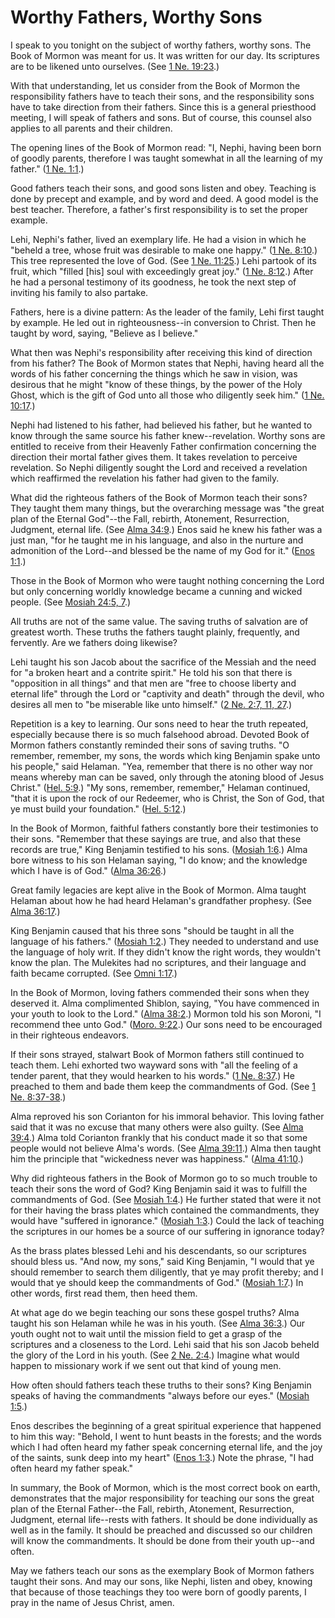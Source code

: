 # Worthy Fathers, Worthy Sons

I speak to you tonight on the subject of worthy fathers, worthy sons. The Book
of Mormon was meant for us. It was written for our day. Its scriptures are to
be likened unto ourselves. (See [1 Ne.
19:23](https://www.lds.org/scriptures/bofm/1-ne/19.23?lang=eng#22).)

With that understanding, let us consider from the Book of Mormon the
responsibility fathers have to teach their sons, and the responsibility sons
have to take direction from their fathers. Since this is a general priesthood
meeting, I will speak of fathers and sons. But of course, this counsel also
applies to all parents and their children.

The opening lines of the Book of Mormon read: "I, Nephi, having been born of
goodly parents, therefore I was taught somewhat in all the learning of my
father." ([1 Ne.
1:1](https://www.lds.org/scriptures/bofm/1-ne/1.1?lang=eng#0).)

Good fathers teach their sons, and good sons listen and obey. Teaching is done
by precept and example, and by word and deed. A good model is the best
teacher. Therefore, a father's first responsibility is to set the proper
example.

Lehi, Nephi's father, lived an exemplary life. He had a vision in which he
"beheld a tree, whose fruit was desirable to make one happy." ([1 Ne.
8:10](https://www.lds.org/scriptures/bofm/1-ne/8.10?lang=eng#9).) This tree
represented the love of God. (See [1 Ne.
11:25](https://www.lds.org/scriptures/bofm/1-ne/11.25?lang=eng#24).) Lehi
partook of its fruit, which "filled [his] soul with exceedingly great joy."
([1 Ne. 8:12](https://www.lds.org/scriptures/bofm/1-ne/8.12?lang=eng#11).)
After he had a personal testimony of its goodness, he took the next step of
inviting his family to also partake.

Fathers, here is a divine pattern: As the leader of the family, Lehi first
taught by example. He led out in righteousness--in conversion to Christ. Then
he taught by word, saying, "Believe as I believe."

What then was Nephi's responsibility after receiving this kind of direction
from his father? The Book of Mormon states that Nephi, having heard all the
words of his father concerning the things which he saw in vision, was desirous
that he might "know of these things, by the power of the Holy Ghost, which is
the gift of God unto all those who diligently seek him." ([1 Ne.
10:17](https://www.lds.org/scriptures/bofm/1-ne/10.17?lang=eng#16).)

Nephi had listened to his father, had believed his father, but he wanted to
know through the same source his father knew--revelation. Worthy sons are
entitled to receive from their Heavenly Father confirmation concerning the
direction their mortal father gives them. It takes revelation to perceive
revelation. So Nephi diligently sought the Lord and received a revelation
which reaffirmed the revelation his father had given to the family.

What did the righteous fathers of the Book of Mormon teach their sons? They
taught them many things, but the overarching message was "the great plan of
the Eternal God"--the Fall, rebirth, Atonement, Resurrection, Judgment,
eternal life. (See [Alma
34:9](https://www.lds.org/scriptures/bofm/alma/34.9?lang=eng#8).) Enos said he
knew his father was a just man, "for he taught me in his language, and also in
the nurture and admonition of the Lord--and blessed be the name of my God for
it." ([Enos 1:1](https://www.lds.org/scriptures/bofm/enos/1.1?lang=eng#0).)

Those in the Book of Mormon who were taught nothing concerning the Lord but
only concerning worldly knowledge became a cunning and wicked people. (See
[Mosiah 24:5,
7](https://www.lds.org/scriptures/bofm/mosiah/24.5%2C7?lang=eng#4).)

All truths are not of the same value. The saving truths of salvation are of
greatest worth. These truths the fathers taught plainly, frequently, and
fervently. Are we fathers doing likewise?

Lehi taught his son Jacob about the sacrifice of the Messiah and the need for
"a broken heart and a contrite spirit." He told his son that there is
"opposition in all things" and that men are "free to choose liberty and
eternal life" through the Lord or "captivity and death" through the devil, who
desires all men to "be miserable like unto himself." ([2 Ne. 2:7, 11,
27](https://www.lds.org/scriptures/bofm/2-ne/2.7%2C11%2C27?lang=eng#6).)

Repetition is a key to learning. Our sons need to hear the truth repeated,
especially because there is so much falsehood abroad. Devoted Book of Mormon
fathers constantly reminded their sons of saving truths. "O remember,
remember, my sons, the words which king Benjamin spake unto his people," said
Helaman. "Yea, remember that there is no other way nor means whereby man can
be saved, only through the atoning blood of Jesus Christ." ([Hel.
5:9](https://www.lds.org/scriptures/bofm/hel/5.9?lang=eng#8).) "My sons,
remember, remember," Helaman continued, "that it is upon the rock of our
Redeemer, who is Christ, the Son of God, that ye must build your foundation."
([Hel. 5:12](https://www.lds.org/scriptures/bofm/hel/5.12?lang=eng#11).)

In the Book of Mormon, faithful fathers constantly bore their testimonies to
their sons. "Remember that these sayings are true, and also that these records
are true," King Benjamin testified to his sons. ([Mosiah
1:6](https://www.lds.org/scriptures/bofm/mosiah/1.6?lang=eng#5).) Alma bore
witness to his son Helaman saying, "I do know; and the knowledge which I have
is of God." ([Alma
36:26](https://www.lds.org/scriptures/bofm/alma/36.26?lang=eng#25).)

Great family legacies are kept alive in the Book of Mormon. Alma taught
Helaman about how he had heard Helaman's grandfather prophesy. (See [Alma
36:17](https://www.lds.org/scriptures/bofm/alma/36.17?lang=eng#16).)

King Benjamin caused that his three sons "should be taught in all the language
of his fathers." ([Mosiah
1:2](https://www.lds.org/scriptures/bofm/mosiah/1.2?lang=eng#1).) They needed
to understand and use the language of holy writ. If they didn't know the right
words, they wouldn't know the plan. The Mulekites had no scriptures, and their
language and faith became corrupted. (See [Omni
1:17](https://www.lds.org/scriptures/bofm/omni/1.17?lang=eng#16).)

In the Book of Mormon, loving fathers commended their sons when they deserved
it. Alma complimented Shiblon, saying, "You have commenced in your youth to
look to the Lord." ([Alma
38:2](https://www.lds.org/scriptures/bofm/alma/38.2?lang=eng#1).) Mormon told
his son Moroni, "I recommend thee unto God." ([Moro.
9:22](https://www.lds.org/scriptures/bofm/moro/9.22?lang=eng#21).) Our sons
need to be encouraged in their righteous endeavors.

If their sons strayed, stalwart Book of Mormon fathers still continued to
teach them. Lehi exhorted two wayward sons with "all the feeling of a tender
parent, that they would hearken to his words." ([1 Ne.
8:37](https://www.lds.org/scriptures/bofm/1-ne/8.37?lang=eng#36).) He preached
to them and bade them keep the commandments of God. (See [1 Ne.
8:37-38](https://www.lds.org/scriptures/bofm/1-ne/8.37-38?lang=eng#36).)

Alma reproved his son Corianton for his immoral behavior. This loving father
said that it was no excuse that many others were also guilty. (See [Alma
39:4](https://www.lds.org/scriptures/bofm/alma/39.4?lang=eng#3).) Alma told
Corianton frankly that his conduct made it so that some people would not
believe Alma's words. (See [Alma
39:11](https://www.lds.org/scriptures/bofm/alma/39.11?lang=eng#10).) Alma then
taught him the principle that "wickedness never was happiness." ([Alma
41:10](https://www.lds.org/scriptures/bofm/alma/41.10?lang=eng#9).)

Why did righteous fathers in the Book of Mormon go to so much trouble to teach
their sons the word of God? King Benjamin said it was to fulfill the
commandments of God. (See [Mosiah
1:4](https://www.lds.org/scriptures/bofm/mosiah/1.4?lang=eng#3).) He further
stated that were it not for their having the brass plates which contained the
commandments, they would have "suffered in ignorance." ([Mosiah
1:3](https://www.lds.org/scriptures/bofm/mosiah/1.3?lang=eng#2).) Could the
lack of teaching the scriptures in our homes be a source of our suffering in
ignorance today?

As the brass plates blessed Lehi and his descendants, so our scriptures should
bless us. "And now, my sons," said King Benjamin, "I would that ye should
remember to search them diligently, that ye may profit thereby; and I would
that ye should keep the commandments of God." ([Mosiah
1:7](https://www.lds.org/scriptures/bofm/mosiah/1.7?lang=eng#6).) In other
words, first read them, then heed them.

At what age do we begin teaching our sons these gospel truths? Alma taught his
son Helaman while he was in his youth. (See [Alma
36:3](https://www.lds.org/scriptures/bofm/alma/36.3?lang=eng#2).) Our youth
ought not to wait until the mission field to get a grasp of the scriptures and
a closeness to the Lord. Lehi said that his son Jacob beheld the glory of the
Lord in his youth. (See [2 Ne.
2:4](https://www.lds.org/scriptures/bofm/2-ne/2.4?lang=eng#3).) Imagine what
would happen to missionary work if we sent out that kind of young men.

How often should fathers teach these truths to their sons? King Benjamin
speaks of having the commandments "always before our eyes." ([Mosiah
1:5](https://www.lds.org/scriptures/bofm/mosiah/1.5?lang=eng#4).)

Enos describes the beginning of a great spiritual experience that happened to
him this way: "Behold, I went to hunt beasts in the forests; and the words
which I had often heard my father speak concerning eternal life, and the joy
of the saints, sunk deep into my heart" ([Enos
1:3](https://www.lds.org/scriptures/bofm/enos/1.3?lang=eng#2).) Note the
phrase, "I had often heard my father speak."

In summary, the Book of Mormon, which is the most correct book on earth,
demonstrates that the major responsibility for teaching our sons the great
plan of the Eternal Father--the Fall, rebirth, Atonement, Resurrection,
Judgment, eternal life--rests with fathers. It should be done individually as
well as in the family. It should be preached and discussed so our children
will know the commandments. It should be done from their youth up--and often.

May we fathers teach our sons as the exemplary Book of Mormon fathers taught
their sons. And may our sons, like Nephi, listen and obey, knowing that
because of those teachings they too were born of goodly parents, I pray in the
name of Jesus Christ, amen.

